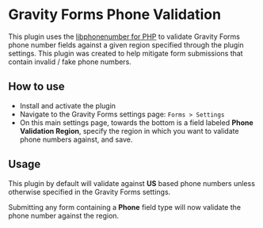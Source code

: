# Gravity Forms Phone Validation #

This plugin uses the [libphonenumber for PHP](https://github.com/giggsey/libphonenumber-for-php) to validate Gravity Forms phone number fields against a given region specified through the plugin settings. This plugin was created to help mitigate form submissions that contain invalid / fake phone numbers.

## How to use

- Install and activate the plugin
- Navigate to the Gravity Forms settings page: `Forms > Settings`
- On this main settings page, towards the bottom is a field labeled **Phone Validation Region**, specify the region in which you want to validate phone numbers against, and save.

## Usage

This plugin by default will validate against **US** based phone numbers unless otherwise specified in the Gravity Forms settings.

Submitting any form containing a **Phone** field type will now validate the phone number against the region.